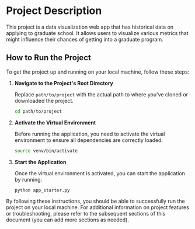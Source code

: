 # Project Description

This project is a data visualization web app that has historical data on applying to graduate school. It allows users to visualize various metrics that might influence their chances of getting into a graduate program.

## How to Run the Project

To get the project up and running on your local machine, follow these steps:

1. **Navigate to the Project's Root Directory**

    Replace `path/to/project` with the actual path to where you've cloned or downloaded the project.

    ```sh
    cd path/to/project
    ```


2. **Activate the Virtual Environment**

    Before running the application, you need to activate the virtual environment to ensure all dependencies are correctly loaded.

    ```sh
    source venv/bin/activate
    ```


3. **Start the Application**

    Once the virtual environment is activated, you can start the application by running:

    ```sh
    python app_starter.py
    ```

By following these instructions, you should be able to successfully run the project on your local machine. For additional information on project features or troubleshooting, please refer to the subsequent sections of this document (you can add more sections as needed).
